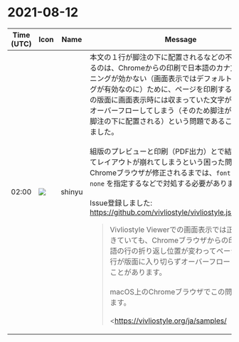 # 2021-08-12

|Time (UTC)|Icon|Name|Message|
|---|---|---|---|
|02:00|![](https://avatars.slack-edge.com/2018-04-27/354445776386_e258f5ed5ba887b08668_72.jpg)|shinyu|本文の１行が脚注の下に配置されるなどの不具合が起きるのは、Chromeからの印刷で日本語のカナ文字のカーニングが効かない（画面表示ではデフォルトでカーニングが有効なのに）ために、ページを印刷するときページの版面に画面表示時には収まっていた文字が収まらず、オーバーフローしてしまう（そのため脚注があるときは脚注の下に配置される）という問題であることが分かりました。<br><br>組版のプレビューと印刷（PDF出力）とで結果が変わってレイアウトが崩れてしまうという困った問題です。<br>Chromeブラウザが修正されるまでは、`font-kerning: none` を指定するなどで対処する必要があります。<br><br>Issue登録しました:<br><https://github.com/vivliostyle/vivliostyle.js/issues/758><br><blockquote>Vivliostyle Viewerでの画面表示では正常に組版できていても、Chromeブラウザからの印刷で、日本語の行の折り返し位置が変わってページの最後の行が版面に入り切らずオーバーフローしてしまうことがあります。<br><br>macOS上のChromeブラウザでこの問題が発生します。<br><br><https://vivliostyle.org/ja/samples/|サンプルページ> で公開の以下のサンプルで再現します：<br><br>サンプル1　  <br>「Vivliostyleで本を作ろうVol.5」  <br><https://vivliostyle.org/viewer/#src=https://vivliostyle.github.io/vivliostyle_doc/ja/vivliostyle-user-group-vol5/content/&amp;bookMode=true|https://vivliostyle.org/viewer/#src=https://vivliostyle.github.io/vivliostyle_doc/ja/vivliostyle-user-group-vol5/content/&amp;bookMode=true><br><br>スクリーンショット  <br><https://user-images.githubusercontent.com/3324737/129048934-6eb5358e-17ce-41d4-bd92-88039e5ddb82.png|Screen Shot 2021-08-10 at 23 31 36><br><br>サンプル2  <br>「宇宙論」  <br><https://vivliostyle.org/viewer/#src=https://jagat-xpub.github.io/cosmology/&amp;userStyle=data:,/*%3Cviewer%3E*/%0A@page%20%7B%20size:%20a5;%20%7D%0A/*%3C/viewer%3E*/|https://vivliostyle.org/viewer/#src=https://jagat-xpub.github.io/cosmology/&amp;userStyle=data:,/*%3Cviewer%3E*/%0A@page%20%7B%20size:%20a5;%20%7D%0A/*%3C/viewer%3E*/><br><br>スクリーンショット  <br><https://user-images.githubusercontent.com/3324737/129049370-883a8b52-737c-48d6-96a7-c29f74b1272c.png|Screen Shot 2021-08-03 at 13 48 46><br><br>*原因*<br><br>原因は、Chromeブラウザの問題で、印刷のときだけ日本語テキスト（平仮名・片仮名）のペアカーニングが効かないためであることが判明。<br><br>テストJSBin: <https://jsbin.com/vapulog/edit?html,css,output|https://jsbin.com/vapulog/edit?html,css,output><br><br>スクリーンショット  <br><https://user-images.githubusercontent.com/3324737/129049707-d81fb70a-c3f4-4920-97f1-8d43a222b878.png|Screen Shot 2021-08-11 at 22 58 30><br><br>このスクリーンショットの左側はChromeブラウザの通常表示、右側は印刷プレビュー表示。  <br>通常表示では、カーニングOFFの1行目とカーニングONの2行目で日本語のテキストが違う（カーニングにより文字間が詰まる）。  <br>しかし、印刷プレビュー表示では2行目でカーニングが効いていないようで、1行目と同じテキスト幅になる。  <br>英字のカーニングについては、通常表示でも印刷プレビュー表示でも同じ結果になる。<br><br>Vivliostyleの組版処理ではブラウザの通常表示でのテキスト幅を使って改行・改ページの位置を決定している。印刷のときにそのテキスト幅が変わってしまうと通常表示ではページ内に収まっていたテキストがページに収まらなくなり組版結果が崩れることになる。</blockquote>|
